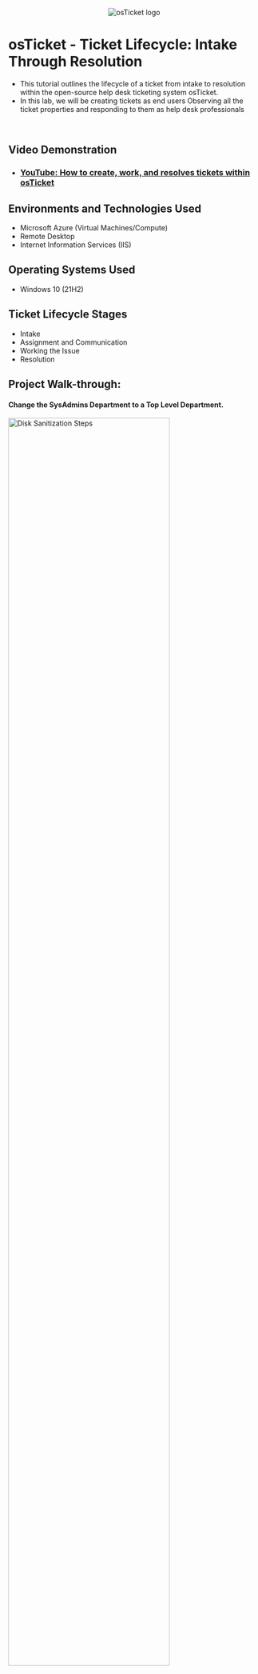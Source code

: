<p align="center">
<img src="https://i.imgur.com/Clzj7Xs.png" alt="osTicket logo"/>
</p>

<h1>osTicket - Ticket Lifecycle: Intake Through Resolution</h1>

- This tutorial outlines the lifecycle of a ticket from intake to resolution within the open-source help desk ticketing system osTicket. 
- In this lab, we will be creating tickets as end users Observing all the ticket properties and responding to them as help desk professionals
<br />


<h2>Video Demonstration</h2>

- ### [YouTube: How to create, work, and resolves tickets within osTicket](https://www.youtube.com)

<h2>Environments and Technologies Used</h2>

- Microsoft Azure (Virtual Machines/Compute)
- Remote Desktop
- Internet Information Services (IIS)

<h2>Operating Systems Used </h2>

- Windows 10</b> (21H2)

<h2>Ticket Lifecycle Stages</h2>

- Intake
- Assignment and Communication
- Working the Issue
- Resolution

<h2>Project Walk-through:</h2>

<h4>Change the SysAdmins Department to a Top Level Department.</h4>

<p>
  <img src="https://i.imgur.com/uQ5LZzm.png" height="80%" width="80%" alt="Disk Sanitization Steps"/>
  <img src="https://i.imgur.com/MbOHcjS.png" height="80%" width="80%" alt="Disk Sanitization Steps"/>
<p>
<br />

<h4> DELETE the Maintenance Department (not archive)</h4>

<p>
  <img src="https://i.imgur.com/Zbu5JBu.png" height="80%" width="80%" alt="Disk Sanitization Steps"/>
<p>
<br />
  
<h4>As an end-user, create the following ticket</h4>
entire mobile/online banking system is down
<p>
  <img src="https://i.imgur.com/Uk8R1B2.png" height="80%" width="80%" alt="Disk Sanitization Steps"/>
  <img src="" height="80%" width="80%" alt="Disk Sanitization Steps"/>
<p>
<br />
  
<h4>Configure Roles (for grouping permissions)</h4>

- Admin Panel -> Agents -> Roles
    - Supreme Admin

<p>
  <img src="" height="80%" width="80%" alt="Disk Sanitization Steps"/>
  <img src="" height="80%" width="80%" alt="Disk Sanitization Steps"/>
  <img src="" height="80%" width="80%" alt="Disk Sanitization Steps"/>
  <img src="" height="80%" width="80%" alt="Disk Sanitization Steps"/>
  <img src="" height="80%" width="80%" alt="Disk Sanitization Steps"/>
  <img src="" height="80%" width="80%" alt="Disk Sanitization Steps"/>
<p>
<br />

<h4>Configure Departments (Ticket Visibility, Help Desk vs SysAdmins, vs Networking)</h4>

- Admin Panel -> Agents -> Departments
    - SysAdmins

<p>
  <img src="" height="80%" width="80%" alt="Disk Sanitization Steps"/>
  <img src="" height="80%" width="80%" alt="Disk Sanitization Steps"/>
  <img src="" height="80%" width="80%" alt="Disk Sanitization Steps"/>
<p>
<br />

<h4>Configure Teams</h4>

- Admin Panel -> Agents -> Teams (Pull Agents from different Departments)
    - Online Banking

<p>
  <img src="" height="80%" width="80%" alt="Disk Sanitization Steps"/>
  <img src="" height="80%" width="80%" alt="Disk Sanitization Steps"/>
  <img src="" height="80%" width="80%" alt="Disk Sanitization Steps"/>
<p>
<br />

<h4>Allow anyone to create tickets</h4>

- Admin Panel -> Settings -> User Settings (UNCHECK: unregistered users can create tickets)
    - Registration Required: Require registration and login to create tickets

<p>
  <img src="" height="80%" width="80%" alt="Disk Sanitization Steps"/>
<p>
<br />

<h4>Configure Agents (workers)</h4>

- Admin Panel -> Agents -> Add New
    - Jane (Dept: SysAdmins)
    - John (Dept: Support)

<p>
  <img src="" height="80%" width="80%" alt="Disk Sanitization Steps"/>
  <img src="" height="80%" width="80%" alt="Disk Sanitization Steps"/>
  <img src="" height="80%" width="80%" alt="Disk Sanitization Steps"/>
  <img src="" height="80%" width="80%" alt="Disk Sanitization Steps"/>
  <img src="" height="80%" width="80%" alt="Disk Sanitization Steps"/>
  <img src="" height="80%" width="80%" alt="Disk Sanitization Steps"/>
  <img src="" height="80%" width="80%" alt="Disk Sanitization Steps"/>
<p>
<br />

<h4>Configure Users (customers)</h4>

- Agent Panel -> Users -> Add New
    - Karen
    - Ken

<p>
  <img src="" height="80%" width="80%" alt="Disk Sanitization Steps"/>
  <img src="" height="80%" width="80%" alt="Disk Sanitization Steps"/>
<p>
<br />

<h4>Configure SLA</h4>

- Admin Panel -> Manage -> SLA
    - Sev-A (Grace Period: 1 hour, Schedule: 24/7)
    - Sev-B (Grace Period: 4 hours, Schedule: 24/7)
    - Sev-C (Grace Period: 8 hours, Business Hours)

<p>
  <img src="" height="80%" width="80%" alt="Disk Sanitization Steps"/>
  <img src="" height="80%" width="80%" alt="Disk Sanitization Steps"/>
  <img src="" height="80%" width="80%" alt="Disk Sanitization Steps"/>
  <img src="" height="80%" width="80%" alt="Disk Sanitization Steps"/>
  <img src="" height="80%" width="80%" alt="Disk Sanitization Steps"/>
<p>
<br />

<h4>Configure Help Topics (For when users create a ticket)</h4>
- Admin Panel -> Manage -> Help Topics
    - Business Critical Outage
    - Personal Computer Issues
    - Equipment Request
    - Password Reset
    - Other

<p>
  <img src="" height="80%" width="80%" alt="Disk Sanitization Steps"/>
  <img src="" height="80%" width="80%" alt="Disk Sanitization Steps"/>
  <img src="" height="80%" width="80%" alt="Disk Sanitization Steps"/>
  <img src="" height="80%" width="80%" alt="Disk Sanitization Steps"/>
  <img src="" height="80%" width="80%" alt="Disk Sanitization Steps"/>
  <img src="" height="80%" width="80%" alt="Disk Sanitization Steps"/>
<p>
<br />
  
[<h4>Finally done!</h4>
